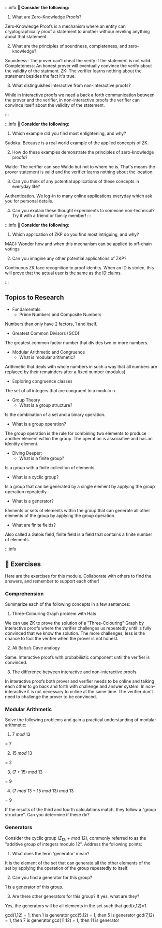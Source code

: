 :::info
**🤔 Consider the following:**
1. What are Zero-Knowledge Proofs?

Zero-Knowledge Proofs is a mechanism where an entity can cryptographically proof a statement to another withour reveling anything about that statement.

2. What are the principles of soundness, completeness, and zero-knowledge?

Soundness: The prover can't cheat the verify if the statement is not valid.
Completeness: An honest prover will eventually convince the verify about the validity of the statment.
ZK: The verifier learns nothing about the statement besides the fact it's true.

3. What distinguishes interactive from non-interactive proofs?

While in interactive proofs we need a back a forth communication between the prover and the verifier, in non-interactive proofs the verifier can convince itself about the validity of the statement.

:::

:::info
**🤔 Consider the following:**
1. Which example did you find most enlightening, and why?

Sudoku. Because is a real world example of the applied concepts of ZK.

2. How do these examples demonstrate the principles of zero-knowledge proofs?

Waldo: The verifier can see Waldo but not to where he is. That's means the prover statement is valid and the verifier learns nothing about the location.

3. Can you think of any potential applications of these concepts in everyday life?

Authentication. We log-in to many online applications everyday which ask you for personal details.

4. Can you explain these thought experiments to someone non-technical? Try it with a friend or family member!
:::

:::info
**🤔 Consider the following:**
1. Which application of ZKP do you find most intriguing, and why?

MACI: Wonder how and when this mechanism can be applied to off-chain votings

2. Can you imagine any other potential applications of ZKP?

Continuous ZK face recognition to proof identity. When an ID is stolen, this will prove that the actual user is the same as the ID claims.

:::

## Topics to Research

- Fundamentals:
  - Prime Numbers and Composite Numbers
  
Numbers than only have 2 factors, 1 and itself.

  - Greatest Common Divisors (GCD)

The greatest common factor number that divides two or more numbers.

- Modular Arithmetic and Congruence
  - What is modular arithmetic?

Arithmetic that deals with whole numbers in such a way that all numbers are replaced by their remainders after a fixed number (modulus)

  - Exploring congruence classes

The set of all integers that are congruent to a modulo n. 

- Group Theory
  - What is a group structure?

Is the combination of a set and a binary operation.

  - What is a group operation?

The group operation is the rule for combining two elements to produce another element within the group. The operation is associative and has an identity element.

- Diving Deeper:
  - What is a finite group?

Is a group with a finite collection of elements.

  - What is a cyclic group?

Is a group that can be generated by a single element by applying the group operation repeatedly.

  - What is a generator?

Elements or sets of elements within the group that can generate all other elements of the group by applying the group operation.

  - What are finite fields?

Also called a Galois field, finite field is a field that contains a finite number of elements.

  :::info


## 💪 Exercises

Here are the exercises for this module. Collaborate with others to find the answers, and remember to support each other!

### Comprehension

Summarize each of the following concepts in a few sentences:

1. Three-Colouring Graph problem with Hats

We can use ZK to prove the solution of a "Three-Colouring" Graph by interactive proofs where the verifier challenges us repeatedly until is fully convinced that we know the solution. The more challenges, less is the chance to fool the verifier when the prover is not honest.

2.  Ali Baba’s Cave analogy

Same. Interactive proofs with probabilistic component until the verifier is convinced.

3.   The difference between interactive and non-interactive proofs

In interactive proofs both prover and verifier needs to be online and talking each other to go back and forth with challenge and answer system. In non-interactive it is not necessary to online at the same time. The verifier don't need to challenge the prover to be convinced.

### Modular Arithmetic

Solve the following problems and gain a practical understanding of modular arithmetic:

1. $7\ mod\ 13$

= 7

2. $15\ mod\ 13$

= 2

3. $(7+15)\ mod\ 13$

= 9

4. $(7\ mod\ 13 + 15\ mod\ 13)\ mod\ 13$

= 9

If the results of the third and fourth calculations match, they follow a "group structure". Can you determine if these do?



### Generators

Consider the cyclic group $(Z_{12}, +\ mod\ 12)$, commonly referred to as the "additive group of integers modulo 12". Address the following points:

1. What does the term 'generator' mean?

It is the element of the set that can generate all the other elements of the set by applying the operation of the group repeatedly to itself.

2. Can you find a generator for this group?

1 is a generator of this group.

3. Are there other generators for this group? If yes, what are they?

Yes, the generators will be all elements in the set such that gcd(x,12)=1.

gcd(1,12) = 1, then 1 is generator
gcd(5,12) = 1, then 5 is generator
gcd(7,12) = 1, then 7 is generator 
gcd(11,12) = 1, then 11 is generator